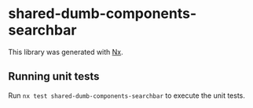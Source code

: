 # shared-dumb-components-searchbar

This library was generated with [Nx](https://nx.dev).

## Running unit tests

Run `nx test shared-dumb-components-searchbar` to execute the unit tests.
